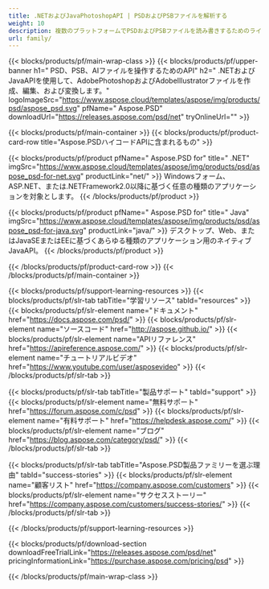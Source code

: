 ```yaml
---
title: .NETおよびJavaPhotoshopAPI | PSDおよびPSBファイルを解析する
weight: 10
description: 複数のプラットフォームでPSDおよびPSBファイルを読み書きするためのライブラリ。Photoshopをインストールせずにレイヤーを抽出して操作します。
url: family/
---
```


{{< blocks/products/pf/main-wrap-class >}}
{{< blocks/products/pf/upper-banner h1=" PSD、PSB、AIファイルを操作するためのAPI" h2=" .NETおよびJavaAPIを使用して、AdobePhotoshopおよびAdobeIllustratorファイルを作成、編集、および変換します。" logoImageSrc="https://www.aspose.cloud/templates/aspose/img/products/psd/aspose_psd.svg" pfName=" Aspose.PSD" downloadUrl="https://releases.aspose.com/psd/net" tryOnlineUrl="" >}}

{{< blocks/products/pf/main-container >}}
{{< blocks/products/pf/product-card-row title="Aspose.PSDハイコードAPIに含まれるもの" >}}

{{< blocks/products/pf/product pfName=" Aspose.PSD for" title=" .NET" imgSrc="https://www.aspose.cloud/templates/aspose/img/products/psd/aspose_psd-for-net.svg" productLink="net/" >}}
Windowsフォーム、ASP.NET、または.NETFramework2.0以降に基づく任意の種類のアプリケーションを対象とします。
{{< /blocks/products/pf/product >}}

{{< blocks/products/pf/product pfName=" Aspose.PSD for" title=" Java" imgSrc="https://www.aspose.cloud/templates/aspose/img/products/psd/aspose_psd-for-java.svg" productLink="java/" >}}
デスクトップ、Web、またはJavaSEまたはEEに基づくあらゆる種類のアプリケーション用のネイティブJavaAPI。
{{< /blocks/products/pf/product >}}

{{< /blocks/products/pf/product-card-row >}}
{{< /blocks/products/pf/main-container >}}

{{< blocks/products/pf/support-learning-resources >}}
{{< blocks/products/pf/slr-tab tabTitle="学習リソース" tabId="resources" >}}
{{< blocks/products/pf/slr-element name="ドキュメント" href="https://docs.aspose.com/psd/" >}}
{{< blocks/products/pf/slr-element name="ソースコード" href="http://aspose.github.io/" >}}
{{< blocks/products/pf/slr-element name="APIリファレンス" href="https://apireference.aspose.com/" >}}
{{< blocks/products/pf/slr-element name="チュートリアルビデオ" href="https://www.youtube.com/user/asposevideo" >}}
{{< /blocks/products/pf/slr-tab >}}

{{< blocks/products/pf/slr-tab tabTitle="製品サポート" tabId="support" >}}
{{< blocks/products/pf/slr-element name="無料サポート" href="https://forum.aspose.com/c/psd" >}}
{{< blocks/products/pf/slr-element name="有料サポート" href="https://helpdesk.aspose.com/" >}}
{{< blocks/products/pf/slr-element name="ブログ" href="https://blog.aspose.com/category/psd/" >}}
{{< /blocks/products/pf/slr-tab >}}

{{< blocks/products/pf/slr-tab tabTitle="Aspose.PSD製品ファミリーを選ぶ理由" tabId="success-stories" >}}
{{< blocks/products/pf/slr-element name="顧客リスト" href="https://company.aspose.com/customers" >}}
{{< blocks/products/pf/slr-element name="サクセスストーリー" href="https://company.aspose.com/customers/success-stories/" >}}
{{< /blocks/products/pf/slr-tab >}}

{{< /blocks/products/pf/support-learning-resources >}}

{{< blocks/products/pf/download-section downloadFreeTrialLink="https://releases.aspose.com/psd/net" pricingInformationLink="https://purchase.aspose.com/pricing/psd" >}}

{{< /blocks/products/pf/main-wrap-class >}}

